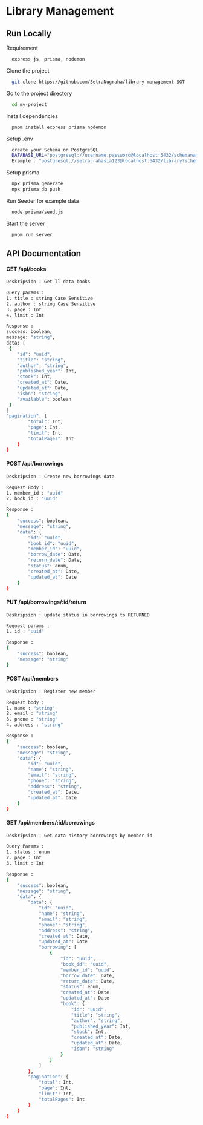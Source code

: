 
# Library Management





## Run Locally

Requirement

```bash
  express js, prisma, nodemon
```

Clone the project

```bash
  git clone https://github.com/SetraNugraha/library-management-SGT
```

Go to the project directory

```bash
  cd my-project
```

Install dependencies

```bash
  pnpm install express prisma nodemon
```


Setup .env

```bash
  create your Schema on PostgreSQL
  DATABASE_URL="postgresql://username:password@localhost:5432/schemaname?schema=public"
  Example : "postgresql://setra:rahasia123@localhost:5432/library?schema=public"
```

Setup prisma

```bash
  npx prisma generate
  npx prisma db push
```

Run Seeder for example data

```bash
  node prisma/seed.js
```

Start the server

```bash
  pnpm run server
```


## API Documentation

#### GET /api/books

```bash
Deskripsion : Get ll data books

Query params :
1. title : string Case Sensitive
2. author : string Case Sensitive
3. page : Int
4. limit : Int
```

```bash
Response :
success: boolean,
message: "string",
data: [
 {
    "id": "uuid",
    "title": "string",
    "author": "string",
    "published_year": Int,
    "stock": Int,
    "created_at": Date,
    "updated_at": Date,
    "isbn": "string",
    "available": boolean
 }
]
"pagination": {
        "total": Int,
        "page": Int,
        "limit": Int,
        "totalPages": Int
    }
}
```

#### POST /api/borrowings

```bash
Deskripsion : Create new borrowings data

Request Body :
1. member_id : "uuid"
2. book_id : "uuid"
```

```bash
Response :
{
    "success": boolean,
    "message": "string",
    "data": {
        "id": "uuid",
        "book_id": "uuid",
        "member_id": "uuid",
        "borrow_date": Date,
        "return_date": Date,
        "status": enum,
        "created_at": Date,
        "updated_at": Date
    }
}
```

#### PUT /api/borrowings/:id/return

```bash
Deskripsion : update status in borrowings to RETURNED

Request params :
1. id : "uuid"
```

```bash
Response :
{
    "success": boolean,
    "message": "string"
}
```

#### POST /api/members

```bash
Deskripsion : Register new member

Request body :
1. name : "string"
2. email : "string"
3. phone : "string"
4. address : "string"
```

```bash
Response :
{
    "success": boolean,
    "message": "string",
    "data": {
        "id": "uuid",
        "name": "string",
        "email": "string",
        "phone": "string",
        "address": "string",
        "created_at": Date,
        "updated_at": Date
    }
}
```

#### GET /api/members/:id/borrowings

```bash
Deskripsion : Get data history borrowings by member id

Query Params :
1. status : enum
2. page : Int
3. limit : Int
```

```bash
Response :
{
    "success": boolean,
    "message": "string",
    "data": {
        "data": {
            "id": "uuid",
            "name": "string",
            "email": "string",
            "phone": "string",
            "address": "string",
            "created_at": Date,
            "updated_at": Date
            "borrowing": [
                {
                    "id": "uuid",
                    "book_id": "uuid",
                    "member_id": "uuid",
                    "borrow_date": Date,
                    "return_date": Date,
                    "status": enum,
                    "created_at": Date
                    "updated_at": Date
                    "book": {
                        "id": "uuid",
                        "title": "string",
                        "author": "string",
                        "published_year": Int,
                        "stock": Int,
                        "created_at": Date,
                        "updated_at": Date,
                        "isbn": "string"
                    }
                }
            ]
        },
        "pagination": {
            "total": Int,
            "page": Int,
            "limit": Int,
            "totalPages": Int
        }
    }
}
```

